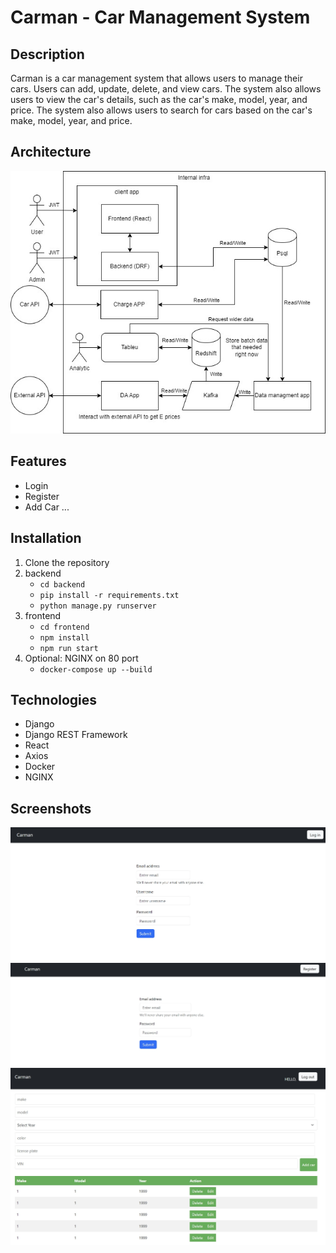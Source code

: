 # Carman - Car Management System

## Description

Carman is a car management system that allows users to manage their cars. Users can add, update, delete, and view cars. The system also allows users to view the car's details, such as the car's make, model, year, and price. The system also allows users to search for cars based on the car's make, model, year, and price.

## Architecture

![Scheme](screenshots/arch_scheme_whole.jpg)

## Features

- Login
- Register
- Add Car
...

## Installation

1. Clone the repository
2. backend
    - `cd backend`
    - `pip install -r requirements.txt`
    - `python manage.py runserver`
3. frontend
    - `cd frontend`
    - `npm install`
    - `npm run start`
4. Optional: NGINX on 80 port
    - `docker-compose up --build`

## Technologies

- Django
- Django REST Framework
- React
- Axios
- Docker
- NGINX

## Screenshots

![Register](screenshots/register.jpg)
![Login](screenshots/login.jpg)
![Carman-home](screenshots/carman-home.jpg)
